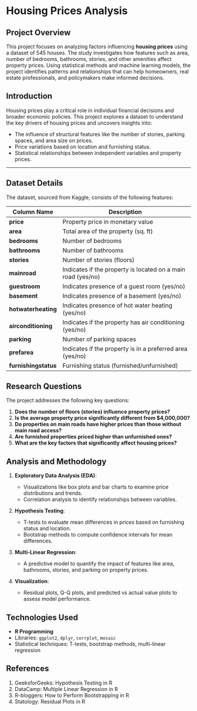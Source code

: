 # Housing Prices Analysis

## Project Overview

This project focuses on analyzing factors influencing **housing prices** using a dataset of 545 houses. The study investigates how features such as area, number of bedrooms, bathrooms, stories, and other amenities affect property prices. Using statistical methods and machine learning models, the project identifies patterns and relationships that can help homeowners, real estate professionals, and policymakers make informed decisions.

## Introduction

Housing prices play a critical role in individual financial decisions and broader economic policies. This project explores a dataset to understand the key drivers of housing prices and uncovers insights into:
- The influence of structural features like the number of stories, parking spaces, and area size on prices.
- Price variations based on location and furnishing status.
- Statistical relationships between independent variables and property prices.

---

## Dataset Details
The dataset, sourced from Kaggle, consists of the following features:

| Column Name          | Description                                                   |
|----------------------|---------------------------------------------------------------|
| **price**            | Property price in monetary value                              |
| **area**             | Total area of the property (sq. ft)                           |
| **bedrooms**         | Number of bedrooms                                           |
| **bathrooms**        | Number of bathrooms                                          |
| **stories**          | Number of stories (floors)                                   |
| **mainroad**         | Indicates if the property is located on a main road (yes/no) |
| **guestroom**        | Indicates presence of a guest room (yes/no)                  |
| **basement**         | Indicates presence of a basement (yes/no)                    |
| **hotwaterheating**  | Indicates presence of hot water heating (yes/no)             |
| **airconditioning**  | Indicates if the property has air conditioning (yes/no)      |
| **parking**          | Number of parking spaces                                     |
| **prefarea**         | Indicates if the property is in a preferred area (yes/no)    |
| **furnishingstatus** | Furnishing status (furnished/unfurnished)                    |


## Research Questions
The project addresses the following key questions:

1. **Does the number of floors (stories) influence property prices?**
2. **Is the average property price significantly different from $4,000,000?**
3. **Do properties on main roads have higher prices than those without main road access?**
4. **Are furnished properties priced higher than unfurnished ones?**
5. **What are the key factors that significantly affect housing prices?**


## Analysis and Methodology

1. **Exploratory Data Analysis (EDA)**:
   - Visualizations like box plots and bar charts to examine price distributions and trends.
   - Correlation analysis to identify relationships between variables.

2. **Hypothesis Testing**:
   - T-tests to evaluate mean differences in prices based on furnishing status and location.
   - Bootstrap methods to compute confidence intervals for mean differences.

3. **Multi-Linear Regression**:
   - A predictive model to quantify the impact of features like area, bathrooms, stories, and parking on property prices.

4. **Visualization**:
   - Residual plots, Q-Q plots, and predicted vs actual value plots to assess model performance.


## Technologies Used

- **R Programming**
- Libraries: `ggplot2`, `dplyr`, `corrplot`, `mosaic`
- Statistical techniques: T-tests, bootstrap methods, multi-linear regression


## References
1. GeeksforGeeks: Hypothesis Testing in R
2. DataCamp: Multiple Linear Regression in R
3. R-bloggers: How to Perform Bootstrapping in R
4. Statology: Residual Plots in R
